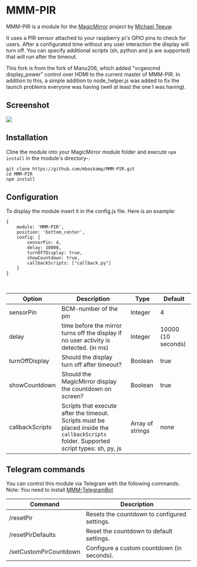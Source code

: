 # MMM-PIR
MMM-PIR is a module for the [MagicMirror](https://github.com/MichMich/MagicMirror) project by [Michael Teeuw](https://github.com/MichMich).

It uses a PIR sensor attached to your raspberry pi's GPIO pins to check for users. After a configurated time without any user interaction the display will turn off. You can specify additional scripts (sh, python and js are supported) that will run after the timeout.

This fork is from the fork of Manu206, which added "vcgencmd display_power" control over HDMI to the current master of MMM-PIR.  In addition to this, a simple addition to node_helper.js was added to fix the launch problems everyone was having (well at least the one I was having).

## Screenshot
<img src="screenshot.png"/>

## Installation
Cline the module into your MagicMirror module folder and execute `npm install` in the module's directory-.
```
git clone https://github.com/mboskamp/MMM-PIR.git
cd MMM-PIR
npm install
```

## Configuration
To display the module insert it in the config.js file. Here is an example:
```
{
    module: 'MMM-PIR',
    position: 'bottom_center',
    config: {
        sensorPin: 4,
        delay: 10000,
        turnOffDisplay: true,
        showCountdown: true,
        callbackScripts: ["callback.py"]
    }
}
```

<br>

| Option  | Description | Type | Default |
| ------- | --- | --- | --- |
| sensorPin | BCM-number of the pin | Integer | 4 |
| delay | time before the mirror turns off the display if no user activity is detected. (in ms) | Integer | 10000 (10 seconds) |
| turnOffDisplay | Should the display turn off after timeout? | Boolean | true |
| showCountdown | Should the MagicMirror display the countdown on screen? | Boolean | true |
| callbackScripts | Scripts that execute after the timeout. Scripts must be placed inside the `callbackScripts` folder. Supported script types: sh, py, js| Array of strings | none |

## Telegram commands
You can control this module via Telegram with the following commands. Note: You need to install [MMM-TelegramBot](https://github.com/eouia/MMM-TelegramBot)

| Command | Description |
| --- | --- |
| /resetPir | Resets the countdown to configured settings. |
| /resetPirDefaults | Reset the countdown to default settings. |
| /setCustomPirCountdown | Configure a custom countdown (in seconds). |
